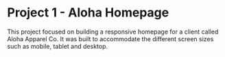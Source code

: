 # Project 1 - Aloha Homepage 
This project focused on building a responsive homepage for a client called Aloha Apparel Co. It was built to accommodate the different screen sizes such as mobile, tablet and desktop.